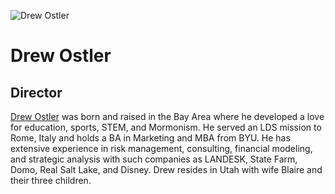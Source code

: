 ![Drew Ostler](assets/drew-ostler.png)
# Drew Ostler
## Director
[Drew Ostler](http://www.linkedin.com/in/drewostler) was born and raised in the Bay Area where he developed a love for education, sports, STEM, and Mormonism. He served an LDS mission to Rome, Italy and holds a BA in Marketing and MBA from BYU. He has extensive experience in risk management, consulting, financial modeling, and strategic analysis with such companies as LANDESK, State Farm, Domo, Real Salt Lake, and Disney. Drew resides in Utah with wife Blaire and their three children.

